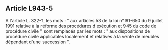 Article L943-5
----
A l'article L. 322-1, les mots : " aux articles 53 de la loi n° 91-650 du 9
juillet 1991 relative à la réforme des procédures d'exécution et 945 du code de
procédure civile " sont remplacés par les mots : " aux dispositions de procédure
civile applicables localement et relatives à la vente de meubles dépendant d'une
succession ".
